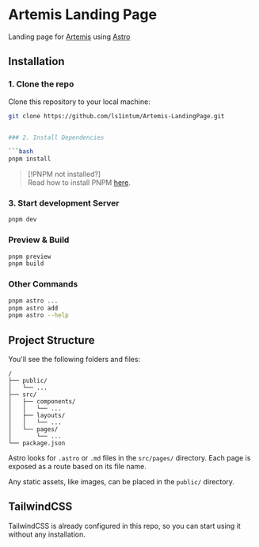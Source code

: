 # Artemis Landing Page

Landing page for [Artemis](https://github.com/ls1intum/Artemis) using [Astro](https://astro.build/)


## Installation

### 1. Clone the repo

Clone this repository to your local machine:

```bash
git clone https://github.com/ls1intum/Artemis-LandingPage.git
```

```bash

### 2. Install Dependencies

```bash
pnpm install
```

> [!PNPM not installed?]  
> Read how to install PNPM [here](https://pnpm.io/installation).

### 3. Start development Server

```bash
pnpm dev
```

### Preview & Build

```bash
pnpm preview
pnpm build
```

### Other Commands

```bash
pnpm astro ...
pnpm astro add
pnpm astro --help
```

## Project Structure

You'll see the following folders and files:

```
/
├── public/
│   └── ...
├── src/
│   ├── components/
│   │   └── ...
│   ├── layouts/
│   │   └── ...
│   └── pages/
│       └── ...
└── package.json
```

Astro looks for `.astro` or `.md` files in the `src/pages/` directory. Each page is exposed as a route based on its file name.

Any static assets, like images, can be placed in the `public/` directory.

## TailwindCSS

TailwindCSS is already configured in this repo, so you can start using it without any installation.
